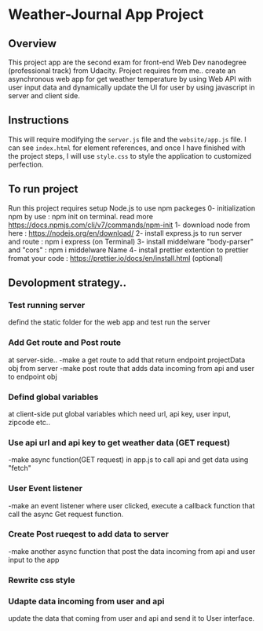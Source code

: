 # Weather-Journal App Project

## Overview

This project app are the second exam for front-end Web Dev nanodegree (professional track) from Udacity.
Project requires from me.. create an asynchronous web app for get weather temperature by using Web API with user input data and dynamically update the UI for user by using javascript in server and client side.

## Instructions

This will require modifying the `server.js` file and the `website/app.js` file.
I can see `index.html` for element references, and once I have finished with the project steps,
I will use `style.css` to style the application to customized perfection.

## To run project

Run this project requires setup Node.js to use npm packeges
0- initialization npm by use : npm init on terminal. read more https://docs.npmjs.com/cli/v7/commands/npm-init
1- download node from here : https://nodejs.org/en/download/
2- install express.js to run server and route : npm i express (on Terminal)
3- install middelware "body-parser" and "cors" : npm i middelware Name
4- install prettier extention to prettier fromat your code : https://prettier.io/docs/en/install.html (optional)

## Devolopment strategy..

### Test running server

defind the static folder for the web app and test run the server

### Add Get route and Post route

at server-side..
-make a get route to add that return endpoint projectData obj from server
-make post route that adds data incoming from api and user to endpoint obj

### Defind global variables

at client-side
put global variables which need
url, api key, user input, zipcode etc..

### Use api url and api key to get weather data (GET request)

-make async function(GET request) in app.js to call api and get data using "fetch"

### User Event listener

-make an event listener where user clicked, execute a callback function that call the async Get request function.

### Create Post rueqest to add data to server

-make another async function that post the data incoming from api and user input
to the app

### Rewrite css style

### Udapte data incoming from user and api

update the data that coming from user and api and send it to User interface.
